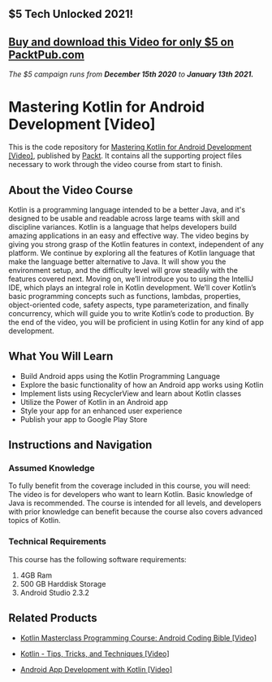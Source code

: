 ## $5 Tech Unlocked 2021!
[Buy and download this Video for only $5 on PacktPub.com](https://www.packtpub.com/product/mastering-kotlin-for-android-development-video/9781788474672)
-----
*The $5 campaign         runs from __December 15th 2020__ to __January 13th 2021.__*

# Mastering Kotlin for Android Development [Video]
This is the code repository for [Mastering Kotlin for Android Development [Video]](https://www.packtpub.com/application-development/mastering-kotlin-android-development-video?utm_source=github&utm_medium=repository&utm_campaign=9781788474672), published by [Packt](https://www.packtpub.com/?utm_source=github). It contains all the supporting project files necessary to work through the video course from start to finish.
## About the Video Course
Kotlin is a programming language intended to be a better Java, and it's designed to be usable and readable across large teams with skill and discipline variances. Kotlin is a language that helps developers build amazing applications in an easy and effective way. 
The video begins by giving you strong grasp of the Kotlin features in context, independent of any platform. We continue by exploring all the features of Kotlin language that make the language better alternative to Java. It will show you the environment setup, and the difficulty level will grow steadily with the features covered next. 
Moving on, we’ll introduce you to using the IntelliJ IDE, which plays an integral role in Kotlin development. We’ll cover Kotlin’s basic programming concepts such as functions, lambdas, properties, object-oriented code, safety aspects, type parameterization, and finally concurrency, which will guide you to write Kotlin’s code to production. By the end of the video, you will be proficient in using Kotlin for any kind of app development.

<H2>What You Will Learn</H2>
<DIV class=book-info-will-learn-text>
<UL>
<LI>Build Android apps using the Kotlin Programming Language 
<LI>Explore the basic functionality of how an Android app works using Kotlin 
<LI>Implement lists using RecyclerView and learn about Kotlin classes 
<LI>Utilize the Power of Kotlin in an Android app 
<LI>Style your app for an enhanced user experience 
<LI>Publish your app to Google Play Store </LI></UL></DIV>

## Instructions and Navigation
### Assumed Knowledge
To fully benefit from the coverage included in this course, you will need:<br/>
The video is for developers who want to learn Kotlin. Basic knowledge of Java is recommended. The course is intended for all levels, and developers with prior knowledge can benefit because the course also covers advanced topics of Kotlin.
### Technical Requirements
This course has the following software requirements:<br/>
1. 4GB Ram
2. 500 GB Harddisk Storage
3. Android Studio 2.3.2

## Related Products
* [Kotlin Masterclass Programming Course: Android Coding Bible [Video]](https://www.packtpub.com/application-development/kotlin-masterclass-programming-course-android-coding-bible-video?utm_source=github&utm_medium=repository&utm_campaign=9781838644024)

* [Kotlin - Tips, Tricks, and Techniques [Video]](https://www.packtpub.com/application-development/kotlin-tips-tricks-and-techniques-video?utm_source=github&utm_medium=repository&utm_campaign=9781789349641)

* [Android App Development with Kotlin [Video]](https://www.packtpub.com/application-development/android-app-development-kotlin-video?utm_source=github&utm_medium=repository&utm_campaign=9781788993876)

